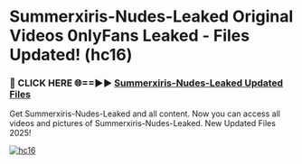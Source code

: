 # Summerxiris-Nudes-Leaked Original Videos 0nlyFans Leaked - Files Updated! (hc16)

<h3>🔴 CLICK HERE 🌐==►► <a href="https://tinyurl.com/52m3yx9h" rel="nofollow">Summerxiris-Nudes-Leaked Updated Files</a></h3>

Get Summerxiris-Nudes-Leaked and all content. Now you can access all videos and pictures of Summerxiris-Nudes-Leaked. New Updated Files 2025!

[![hc16](https://i.imgur.com/TnHtlc8.gif)](https://tinyurl.com/52m3yx9h)
